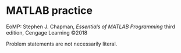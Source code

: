 # MATLAB practice

EoMP: Stephen J. Chapman, _Essentials of MATLAB Programming_ third edition, Cengage Learning ©2018

Problem statements are not necessarily literal.
